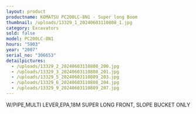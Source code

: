 ```yaml
---
layout: product
productname: KOMATSU PC200LC-8N1 - Super long Boom
thumbnail: /uploads/13329_1_20240603110808_1.jpg
category: Excavators
sold: false
model: PC200LC-8N1
hours: "5903"
year: "2007"
serial_no: "306653"
detailpictures:
  - /uploads/13329_2_20240603110808_200.jpg
  - /uploads/13329_3_20240603110808_201.jpg
  - /uploads/13329_5_20240603110809_203.jpg
  - /uploads/13329_6_20240603110808_204.jpg
  - /uploads/13329_9_20240603110809_207.jpg
---
```

W/PIPE,MULTI LEVER,EPA,18M SUPER LONG FRONT, SLOPE BUCKET ONLY